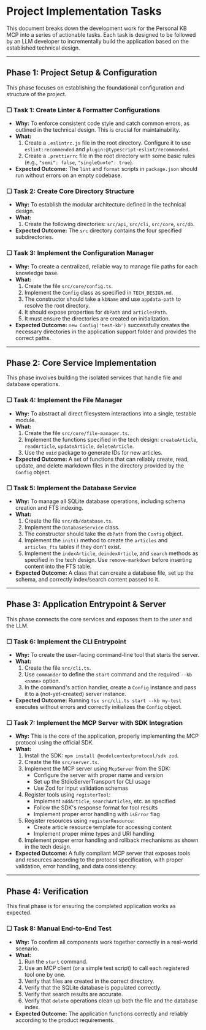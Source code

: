 # Project Implementation Tasks

This document breaks down the development work for the Personal KB MCP into a series of actionable tasks. Each task is designed to be followed by an LLM developer to incrementally build the application based on the established technical design.

---

## Phase 1: Project Setup & Configuration

This phase focuses on establishing the foundational configuration and structure of the project.

### ☐ Task 1: Create Linter & Formatter Configurations

*   **Why:** To enforce consistent code style and catch common errors, as outlined in the technical design. This is crucial for maintainability.
*   **What:**
    1.  Create a `.eslintrc.js` file in the root directory. Configure it to use `eslint:recommended` and `plugin:@typescript-eslint/recommended`.
    2.  Create a `.prettierrc` file in the root directory with some basic rules (e.g., `"semi": false`, `"singleQuote": true`).
*   **Expected Outcome:** The `lint` and `format` scripts in `package.json` should run without errors on an empty codebase.

### ☐ Task 2: Create Core Directory Structure

*   **Why:** To establish the modular architecture defined in the technical design.
*   **What:**
    1.  Create the following directories: `src/api`, `src/cli`, `src/core`, `src/db`.
*   **Expected Outcome:** The `src` directory contains the four specified subdirectories.

### ☐ Task 3: Implement the Configuration Manager

*   **Why:** To create a centralized, reliable way to manage file paths for each knowledge base.
*   **What:**
    1.  Create the file `src/core/config.ts`.
    2.  Implement the `Config` class as specified in `TECH_DESIGN.md`.
    3.  The constructor should take a `kbName` and use `appdata-path` to resolve the root directory.
    4.  It should expose properties for `dbPath` and `articlesPath`.
    5.  It must ensure the directories are created on initialization.
*   **Expected Outcome:** `new Config('test-kb')` successfully creates the necessary directories in the application support folder and provides the correct paths.

---

## Phase 2: Core Service Implementation

This phase involves building the isolated services that handle file and database operations.

### ☐ Task 4: Implement the File Manager

*   **Why:** To abstract all direct filesystem interactions into a single, testable module.
*   **What:**
    1.  Create the file `src/core/file-manager.ts`.
    2.  Implement the functions specified in the tech design: `createArticle`, `readArticle`, `updateArticle`, `deleteArticle`.
    3.  Use the `uuid` package to generate IDs for new articles.
*   **Expected Outcome:** A set of functions that can reliably create, read, update, and delete markdown files in the directory provided by the `Config` object.

### ☐ Task 5: Implement the Database Service

*   **Why:** To manage all SQLite database operations, including schema creation and FTS indexing.
*   **What:**
    1.  Create the file `src/db/database.ts`.
    2.  Implement the `DatabaseService` class.
    3.  The constructor should take the `dbPath` from the `Config` object.
    4.  Implement the `init()` method to create the `articles` and `articles_fts` tables if they don't exist.
    5.  Implement the `indexArticle`, `deindexArticle`, and `search` methods as specified in the tech design. Use `remove-markdown` before inserting content into the FTS table.
*   **Expected Outcome:** A class that can create a database file, set up the schema, and correctly index/search content passed to it.

---

## Phase 3: Application Entrypoint & Server

This phase connects the core services and exposes them to the user and the LLM.

### ☐ Task 6: Implement the CLI Entrypoint

*   **Why:** To create the user-facing command-line tool that starts the server.
*   **What:**
    1.  Create the file `src/cli.ts`.
    2.  Use `commander` to define the `start` command and the required `--kb <name>` option.
    3.  In the command's action handler, create a `Config` instance and pass it to a (not-yet-created) server instance.
*   **Expected Outcome:** Running `tsx src/cli.ts start --kb my-test` executes without errors and correctly initializes the `Config` object.

### ☐ Task 7: Implement the MCP Server with SDK Integration

*   **Why:** This is the core of the application, properly implementing the MCP protocol using the official SDK.
*   **What:**
    1.  Install the SDK: `npm install @modelcontextprotocol/sdk zod`.
    2.  Create the file `src/server.ts`.
    3.  Implement the MCP server using `McpServer` from the SDK:
        - Configure the server with proper name and version
        - Set up the StdioServerTransport for CLI usage
        - Use Zod for input validation schemas
    4.  Register tools using `registerTool`:
        - Implement `addArticle`, `searchArticles`, etc. as specified
        - Follow the SDK's response format for tool results
        - Implement proper error handling with `isError` flag
    5.  Register resources using `registerResource`:
        - Create article resource template for accessing content
        - Implement proper mime types and URI handling
    6.  Implement proper error handling and rollback mechanisms as shown in the tech design.
*   **Expected Outcome:** A fully compliant MCP server that exposes tools and resources according to the protocol specification, with proper validation, error handling, and data consistency.

---

## Phase 4: Verification

This final phase is for ensuring the completed application works as expected.

### ☐ Task 8: Manual End-to-End Test

*   **Why:** To confirm all components work together correctly in a real-world scenario.
*   **What:**
    1.  Run the `start` command.
    2.  Use an MCP client (or a simple test script) to call each registered tool one by one.
    3.  Verify that files are created in the correct directory.
    4.  Verify that the SQLite database is populated correctly.
    5.  Verify that search results are accurate.
    6.  Verify that `delete` operations clean up both the file and the database index.
*   **Expected Outcome:** The application functions correctly and reliably according to the product requirements.
